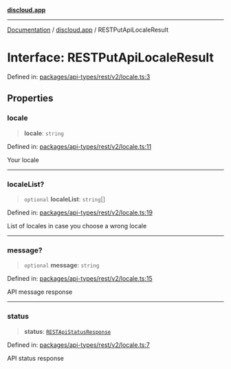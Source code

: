 [**discloud.app**](../README.md)

***

[Documentation](../../packages.md) / [discloud.app](../README.md) / RESTPutApiLocaleResult

# Interface: RESTPutApiLocaleResult

Defined in: [packages/api-types/rest/v2/locale.ts:3](https://github.com/discloud/discloud.app/blob/1458affc9a022eb2fc5fe37e7b3b002130b2fdad/packages/api-types/rest/v2/locale.ts#L3)

## Properties

### locale

> **locale**: `string`

Defined in: [packages/api-types/rest/v2/locale.ts:11](https://github.com/discloud/discloud.app/blob/1458affc9a022eb2fc5fe37e7b3b002130b2fdad/packages/api-types/rest/v2/locale.ts#L11)

Your locale

***

### localeList?

> `optional` **localeList**: `string`[]

Defined in: [packages/api-types/rest/v2/locale.ts:19](https://github.com/discloud/discloud.app/blob/1458affc9a022eb2fc5fe37e7b3b002130b2fdad/packages/api-types/rest/v2/locale.ts#L19)

List of locales in case you choose a wrong locale

***

### message?

> `optional` **message**: `string`

Defined in: [packages/api-types/rest/v2/locale.ts:15](https://github.com/discloud/discloud.app/blob/1458affc9a022eb2fc5fe37e7b3b002130b2fdad/packages/api-types/rest/v2/locale.ts#L15)

API message response

***

### status

> **status**: [`RESTApiStatusResponse`](../type-aliases/RESTApiStatusResponse.md)

Defined in: [packages/api-types/rest/v2/locale.ts:7](https://github.com/discloud/discloud.app/blob/1458affc9a022eb2fc5fe37e7b3b002130b2fdad/packages/api-types/rest/v2/locale.ts#L7)

API status response
